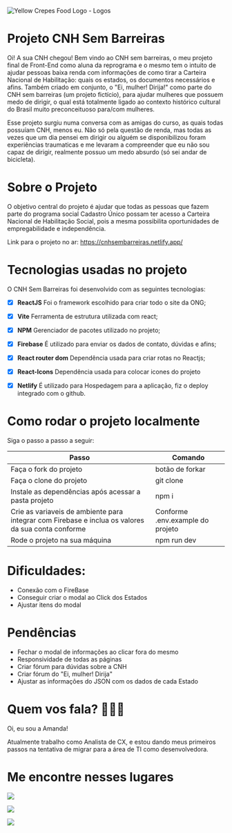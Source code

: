 ![Yellow Crepes Food Logo - Logos](https://github.com/amanddmouraz/projeto-repro-final/assets/96799992/8161100a-946e-4c6e-9ff9-ca66d3f23f42)

# Projeto CNH Sem Barreiras

Oi! A sua CNH chegou!
Bem vindo ao CNH sem barreiras, o meu projeto final de Front-End como aluna da reprograma e o mesmo tem o intuito de ajudar pessoas baixa renda com informações de como tirar a  Carteira Nacional de Habilitação: quais os estados, os documentos necessários e afins. Também criado em conjunto, o "Ei, mulher! Dirija!" como parte do CNH sem barreiras (um projeto fictício), para ajudar mulheres que possuem medo de dirigir, o qual está totalmente ligado ao contexto histórico cultural do Brasil muito preconceituoso para/com mulheres.

Esse projeto surgiu numa conversa com as amigas do curso, as quais todas possuíam CNH, menos eu. Não só pela questão de renda, mas todas as vezes que um dia pensei em dirigir ou alguém se disponibilizou foram experiências traumaticas e me levaram a compreender que eu não sou capaz de dirigir, realmente possuo um medo absurdo (só sei andar de bicicleta).


# Sobre o Projeto

O objetivo central do projeto é ajudar que todas as pessoas que fazem parte do programa social Cadastro Único possam ter acesso a  Carteira Nacional de Habilitação Social, pois a mesma possibilita oportunidades de empregabilidade e independência.

Link para o projeto no ar: https://cnhsembarreiras.netlify.app/

# Tecnologias usadas no projeto

O CNH Sem Barreiras foi desenvolvido com as seguintes tecnologias:

- [x] **ReactJS** Foi o framework escolhido para criar todo o site da ONG;
- [x] **Vite** Ferramenta de estrutura utilizada com react;
- [x] **NPM** Gerenciador de pacotes utilizado no projeto;
- [x] **Firebase** É utilizado para enviar os dados de contato, dúvidas e afins;
- [x] **React router dom** Dependência usada para criar rotas no Reactjs;
- [x] **React-Icons** Dependência usada para colocar icones do projeto
- [x] **Netlify**  É utilizado para Hospedagem para a aplicação, fiz o deploy integrado com o github.

 
# Como rodar o projeto localmente
Siga o passo a passo a seguir:
<table>
  <thead>
<th>Passo	</th>
<th>Comando</th>
  </thead>
    <tbody>
    <tr>
      <td>Faça o fork do projeto</td>
	    <td>botão de forkar</td>
    </tr>
      <tr>
      <td>Faça o clone do projeto</td>
	    <td>git clone</td>
    </tr>
	 <tr>
      <td>Instale as dependências após acessar a pasta projeto</td>
	    <td>npm i</td>
    </tr>
    <tr>
      <td>Crie as variaveis de ambiente para integrar com Firebase e inclua os valores da sua conta	conforme</td>
	    <td> Conforme .env.example do projeto</td>
    </tr>
   <tr>
      <td>Rode o projeto na sua máquina</td>
	    <td> npm run dev</td>
    </tr>	
    </table>


# Dificuldades:

- Conexão com o FireBase
- Conseguir criar o modal ao Click dos Estados
- Ajustar itens do modal

# Pendências
- Fechar o modal de informações ao clicar fora do mesmo
- Responsividade de todas as páginas
- Criar fórum para dúvidas sobre a CNH
- Criar fórum do "Ei, mulher! Dirija"
- Ajustar as informações do JSON com os dados de cada Estado


  
# Quem vos fala? 🙋🏿‍♀️

Oi, eu sou a Amanda!

Atualmente trabalho como Analista de CX, e estou dando meus primeiros passos na tentativa de migrar para a área de TI como desenvolvedora. 

# Me encontre nesses lugares
<div> 
  <a href="https://www.instagram.com/falidaelinda/" target="_blank">
  <img src="https://img.shields.io/badge/-Instagram-%23E4405F?style=for-the-badge&logo=instagram&logoColor=white" target="_blank">
  </a>

  <a href = "mailto:amanlsmoura@gmail.com"><img src="https://img.shields.io/badge/-Gmail-%23333?style=for-the-badge&logo=gmail&logoColor=white" target="_blank">
  </a>

  <a href="https://www.linkedin.com/in/amanda-moura-dev/" target="_blank"><img src="https://img.shields.io/badge/-LinkedIn-%230077B5?style=for-the-badge&logo=linkedin&logoColor=white" target="_blank">
  </a> 

